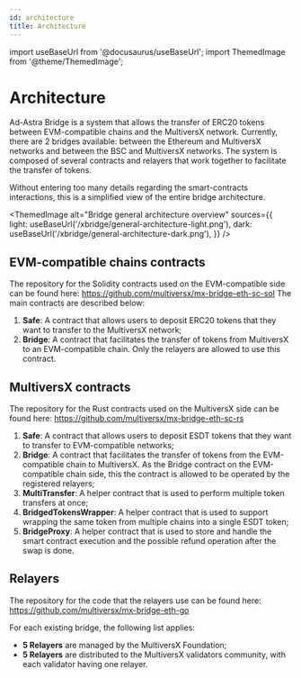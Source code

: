 ```yaml
---
id: architecture
title: Architecture
---
```


import useBaseUrl from '@docusaurus/useBaseUrl';
import ThemedImage from '@theme/ThemedImage';

[comment]: # (mx-abstract)

# Architecture

Ad-Astra Bridge is a system that allows the transfer of ERC20 tokens between EVM-compatible chains and the MultiversX network.
Currently, there are 2 bridges available: between the Ethereum and MultiversX networks and between the BSC and MultiversX networks.
The system is composed of several contracts and relayers that work together to facilitate the transfer of tokens.

Without entering too many details regarding the smart-contracts interactions, this is a simplified view of the entire bridge architecture.
<!--- source file reference: /static/xbridge/xbridge-dark/light.drawio --->
<ThemedImage
    alt="Bridge general architecture overview"
    sources={{
        light: useBaseUrl('/xbridge/general-architecture-light.png'),
        dark: useBaseUrl('/xbridge/general-architecture-dark.png'),
    }}
/>

[comment]: # (mx-context-auto)

## EVM-compatible chains contracts
The repository for the Solidity contracts used on the EVM-compatible side can be found here: https://github.com/multiversx/mx-bridge-eth-sc-sol
The main contracts are described below:
1. **Safe**: A contract that allows users to deposit ERC20 tokens that they want to transfer to the MultiversX network;
2. **Bridge**: A contract that facilitates the transfer of tokens from MultiversX to an EVM-compatible chain. Only the relayers are allowed to use this contract.

[comment]: # (mx-context-auto)

## MultiversX contracts
The repository for the Rust contracts used on the MultiversX side can be found here: https://github.com/multiversx/mx-bridge-eth-sc-rs
1. **Safe**: A contract that allows users to deposit ESDT tokens that they want to transfer to EVM-compatible networks;
2. **Bridge**: A contract that facilitates the transfer of tokens from the EVM-compatible chain to MultiversX. As the Bridge contract on the EVM-compatible chain side, this
   the contract is allowed to be operated by the registered relayers;
3. **MultiTransfer**: A helper contract that is used to perform multiple token transfers at once;
4. **BridgedTokensWrapper**: A helper contract that is used to support wrapping the same token from multiple chains into a single ESDT token;
5. **BridgeProxy**: A helper contract that is used to store and handle the smart contract execution and the possible refund operation after the swap is done.

[comment]: # (mx-context-auto)

## Relayers
The repository for the code that the relayers use can be found here: https://github.com/multiversx/mx-bridge-eth-go

For each existing bridge, the following list applies:
- **5 Relayers** are managed by the MultiversX Foundation;
- **5 Relayers** are distributed to the MultiversX validators community, with each validator having one relayer.
